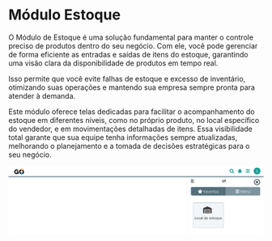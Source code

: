 # Módulo Estoque

O Módulo de Estoque é uma solução fundamental para manter o controle preciso de produtos dentro do seu negócio. Com ele, você pode gerenciar de forma eficiente as entradas e saídas de itens do estoque, garantindo uma visão clara da disponibilidade de produtos em tempo real. 

Isso permite que você evite falhas de estoque e excesso de inventário, otimizando suas operações e mantendo sua empresa sempre pronta para atender à demanda.

Este módulo oferece telas dedicadas para facilitar o acompanhamento do estoque em diferentes níveis, como no próprio produto, no local específico do vendedor, e em movimentações detalhadas de itens. Essa visibilidade total garante que sua equipe tenha informações sempre atualizadas, melhorando o planejamento e a tomada de decisões estratégicas para o seu negócio.

![](/erp-v2/marketplace/extensions/br.com.gestao-online.module.estoque/assets/modulo_estoque_01.png)